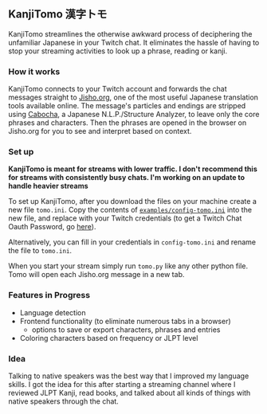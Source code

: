 ## KanjiTomo 漢字トモ
KanjiTomo streamlines the otherwise awkward process of deciphering the unfamiliar Japanese in your Twitch chat. 
It eliminates the hassle of having to stop your streaming activities to look up a phrase, reading or kanji.

### How it works
KanjiTomo connects to your Twitch account and forwards the chat messages straight to [Jisho.org](https://jisho.org), one of the most useful Japanese translation tools available online. 
The message's particles and endings are stripped using [Cabocha](), a Japanese N.L.P./Structure Analyzer, to leave only the core phrases and characters. 
Then the phrases are opened in the browser on Jisho.org for you to see and interpret based on context.

### Set up
**KanjiTomo is meant for streams with lower traffic. I don't recommend this for streams with consistently busy chats. I'm working on an update to handle heavier streams**

To set up KanjiTomo, after you download the files on your machine create a new file `tomo.ini`. 
Copy the contents of [`examples/config-tomo.ini`](examples/config-tomo.ini) into the new file, and replace with your Twitch credentials (to get a Twitch Chat Oauth Password, go [here](https://twitchapps.com/tmi/)).

Alternatively, you can fill in your credentials in `config-tomo.ini` and rename the file to `tomo.ini`.

When you start your stream simply run `tomo.py` like any other python file. 
Tomo will open each Jisho.org message in a new tab.

### Features in Progress
- Language detection
- Frontend functionality (to eliminate numerous tabs in a browser)
   - options to save or export characters, phrases and entries
- Coloring characters based on frequency or JLPT level

### Idea
Talking to native speakers was the best way that I improved my language skills. I got the idea for this after starting a streaming channel where I reviewed JLPT Kanji, read books, and talked about all kinds of things with native speakers through the chat.
